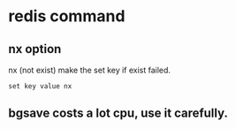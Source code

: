 # redis command

## nx option
nx (not exist) make the set key if exist failed.

``` shell
set key value nx
```

## bgsave costs a lot cpu, use it carefully.
